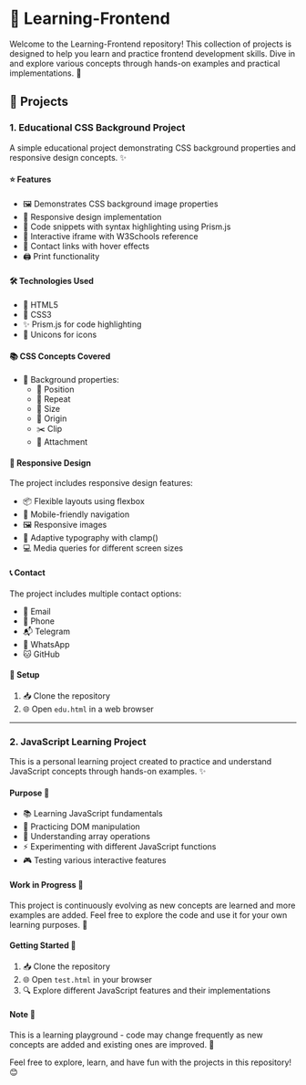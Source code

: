 # 🌟 Learning-Frontend

Welcome to the Learning-Frontend repository! This collection of projects is designed to help you learn and practice frontend development skills. Dive in and explore various concepts through hands-on examples and practical implementations. 🚀

## 🎨 Projects

### 1. Educational CSS Background Project

A simple educational project demonstrating CSS background properties and responsive design concepts. ✨

#### ⭐ Features

- 🖼️ Demonstrates CSS background image properties
- 📱 Responsive design implementation
- 🎯 Code snippets with syntax highlighting using Prism.js
- 🔗 Interactive iframe with W3Schools reference
- 💫 Contact links with hover effects
- 🖨️ Print functionality

#### 🛠️ Technologies Used

- 📝 HTML5
- 🎨 CSS3
- ✨ Prism.js for code highlighting
- 🎯 Unicons for icons

#### 📚 CSS Concepts Covered

- 🎨 Background properties:
  - 📍 Position
  - 🔄 Repeat
  - 📐 Size
  - 🎯 Origin
  - ✂️ Clip
  - 📌 Attachment

#### 📱 Responsive Design

The project includes responsive design features:

- 📦 Flexible layouts using flexbox
- 📱 Mobile-friendly navigation
- 🖼️ Responsive images
- 📏 Adaptive typography with clamp()
- 💻 Media queries for different screen sizes

#### 📞 Contact

The project includes multiple contact options:

- 📧 Email
- 📱 Phone
- 📬 Telegram
- 💬 WhatsApp
- 🐱 GitHub

#### 🚀 Setup

1. 📥 Clone the repository
2. 🌐 Open `edu.html` in a web browser

---

### 2. JavaScript Learning Project

This is a personal learning project created to practice and understand JavaScript concepts through hands-on examples. ✨

#### Purpose 🎯

- 📚 Learning JavaScript fundamentals
- 🎨 Practicing DOM manipulation
- 🔄 Understanding array operations
- ⚡ Experimenting with different JavaScript functions
- 🎮 Testing various interactive features

#### Work in Progress 🔧

This project is continuously evolving as new concepts are learned and more examples are added. Feel free to explore the code and use it for your own learning purposes. 🌱

#### Getting Started 🎈

1. 📥 Clone the repository
2. 🌐 Open `test.html` in your browser
3. 🔍 Explore different JavaScript features and their implementations

#### Note 📝

This is a learning playground - code may change frequently as new concepts are added and existing ones are improved. 🔄

Feel free to explore, learn, and have fun with the projects in this repository! 😊
